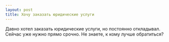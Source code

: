 ```yaml
---
layout: post 
title: Хочу заказать юридические услуги 
--- 
```

Давно хотел заказать юридические услуги, но постоянно откладывал. Сейчас уже нужно прямо срочно. Не знаете, к кому лучше обратиться?